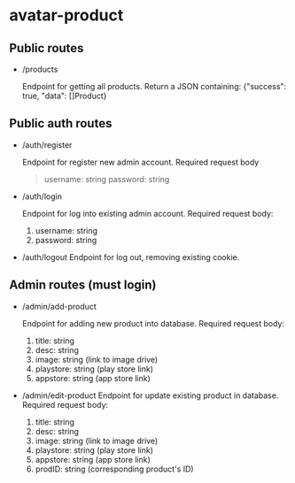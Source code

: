# avatar-product

## Public routes
- /products
  
  Endpoint for getting all products. Return a JSON containing:
  {"success": true, "data": []Product}
  

## Public auth routes
- /auth/register
  
  Endpoint for register new admin account. Required request body
  
  > username: string
  > password: string
- /auth/login
  
  Endpoint for log into existing admin account. Required request body:
  1. username: string
  2. password: string
- /auth/logout
  Endpoint for log out, removing existing cookie.

## Admin routes (must login)
- /admin/add-product
  
  Endpoint for adding new product into database. Required request body:
  1. title: string
  2. desc: string
  3. image: string (link to image drive)
  4. playstore: string (play store link)
  5. appstore: string (app store link)
- /admin/edit-product
  Endpoint for update existing product in database. Required request body:
  1. title: string
  2. desc: string
  3. image: string (link to image drive)
  4. playstore: string (play store link)
  5. appstore: string (app store link)
  6. prodID: string (corresponding product's ID)
